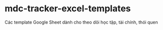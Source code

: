 # mdc-tracker-excel-templates
Các template Google Sheet dành cho theo dõi học tập, tài chính, thói quen
